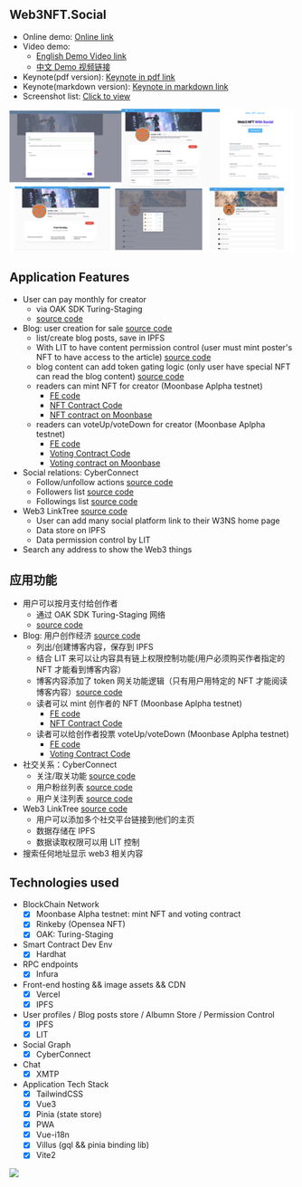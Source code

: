 ## Web3NFT.Social

* Online demo: [Online link](https://moonbasealpha.web3nft.social/0xC6E58fb4aFFB6aB8A392b7CC23CD3feF74517F6C)
* Video demo:
  * [English Demo Video link](https://www.loom.com/share/ae0463da385248df8f3d41efe4df74da)
  * [中文 Demo 视频链接](https://www.loom.com/share/539debcda8e74182b2e373007a31d021)
* Keynote(pdf version): [Keynote in pdf link](./keynote.pdf)
* Keynote(markdown version): [Keynote in markdown link](./BP.md)
* Screenshot list: [Click to view](./screenshot/)

<img src="./screenshot/full-1.png" />

## Application Features

* User can pay monthly for creator
  * via OAK SDK Turing-Staging
  * [source code](./src/components/web3/nft/btn/Subscribe.vue)
* Blog: user creation for sale [source code](./src/components/web3/nft/article/Form.vue)
  * list/create blog posts, save in IPFS
  * With LIT to have content permission control (user must mint poster's NFT to have access to the article) [source code](./src/helpers/litHelper.ts)
  * blog content can add token gating logic (only user have special NFT can read the blog content) [source code](./src/pages/web3nft.social/%5BuserWalletAddress%5D/blog/%5Bid%5D.vue)
  * readers can mint NFT for creator (Moonbase Aplpha testnet)
    * [FE code](./src/components/web3/nft/btn/MintNFT.vue)
    * [NFT Contract Code](./contracts/CTC_ERC721A.sol)
    * [NFT contract on Moonbase](https://moonbase.moonscan.io/address/0x83b06d09b99ad2641dd9b1132e8ce8809b623433)
  * readers can voteUp/voteDown for creator  (Moonbase Aplpha testnet)
    * [FE code](./src/components/web3/nft/btn/VoteUpDown.vue)
    * [Voting Contract Code](./contracts/CrowdFunding.sol)
    * [Voting contract on Moonbase](https://moonbase.moonscan.io/address/0xc6ed496eafaacd3254add3e62cd3f1d87b8d89ac)
* Social relations: CyberConnect
  * Follow/unfollow actions [source code](./src/components/web3/nft/btn/Follow.vue)
  * Followers list  [source code](./src/components/web3/nft/dialog/relationshipList.vue)
  * Followings list [source code](./src/components/web3/nft/dialog/relationshipList.vue)
* Web3 LinkTree  [source code](./src/pages/web3nft.social/settings/Web3Home.vue)
  * User can add many social platform link to their W3NS home page
  * Data store on IPFS
  * Data permission control by LIT
* Search any address to show the Web3 things

## 应用功能

* 用户可以按月支付给创作者
  * 通过 OAK SDK Turing-Staging 网络
  * [source code](./src/components/web3/nft/btn/Subscribe.vue)
* Blog: 用户创作经济 [source code](./src/components/web3/nft/article/Form.vue)
  * 列出/创建博客内容，保存到 IPFS
  * 结合 LIT 来可以让内容具有链上权限控制功能(用户必须购买作者指定的 NFT 才能看到博客内容）
  * 博客内容添加了 token 网关功能逻辑（只有用户用特定的 NFT 才能阅读博客内容）[source code](./src/pages/web3nft.social/%5BuserWalletAddress%5D/blog/%5Bid%5D.vue)
  * 读者可以 mint 创作者的 NFT  (Moonbase Aplpha testnet)
    * [FE code](./src/components/web3/nft/btn/MintNFT.vue)
    * [NFT Contract Code](./contracts/CTC_ERC721A.sol)
  * 读者可以给创作者投票 voteUp/voteDown  (Moonbase Aplpha testnet)
    * [FE code](./src/components/web3/nft/btn/VoteUpDown.vue)
    * [Voting Contract Code](./contracts/CrowdFunding.sol)
* 社交关系：CyberConnect
  * 关注/取关功能 [source code](./src/components/web3/nft/btn/Follow.vue)
  * 用户粉丝列表 [source code](./src/components/web3/nft/dialog/relationshipList.vue)
  * 用户关注列表 [source code](./src/components/web3/nft/dialog/relationshipList.vue)
* Web3 LinkTree [source code](./src/pages/web3nft.social/settings/Web3Home.vue)
  * 用户可以添加多个社交平台链接到他们的主页
  * 数据存储在 IPFS
  * 数据读取权限可以用 LIT 控制
* 搜索任何地址显示 web3 相关内容

## Technologies used

* BlockChain Network
  * [x] Moonbase Alpha testnet: mint NFT and voting contract
  * [x] Rinkeby (Opensea NFT)
  * [x] OAK: Turing-Staging
* Smart Contract Dev Env
  * [x] Hardhat
* RPC endpoints
  * [x] Infura
* Front-end hosting && image assets && CDN
  * [x] Vercel
  * [x] IPFS
* User profiles / Blog posts store / Albumn Store / Permission Control
  * [x] IPFS
  * [x] LIT
* Social Graph
  * [x] CyberConnect
* Chat
  * [x] XMTP
* Application Tech Stack
  * [x] TailwindCSS
  * [x] Vue3
  * [x] Pinia (state store)
  * [x] PWA
  * [x] Vue-i18n
  * [x] Villus (gql && pinia binding lib)
  * [x] Vite2
  
<img src="./screenshot/full-2.png" />
